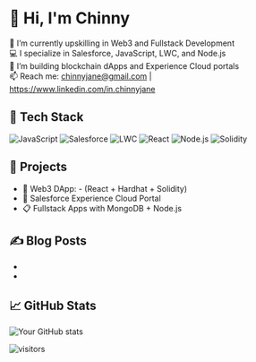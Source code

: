 # 👋 Hi, I'm Chinny

🌱 I’m currently upskilling in Web3 and Fullstack Development  
💻 I specialize in Salesforce, JavaScript, LWC, and Node.js  
🔗 I’m building blockchain dApps and Experience Cloud portals  
📫 Reach me: chinnyjane@gmail.com | https://www.linkedin.com/in.chinnyjane 

## 🔧 Tech Stack
![JavaScript](https://img.shields.io/badge/-JavaScript-yellow?style=flat&logo=javascript)
![Salesforce](https://img.shields.io/badge/-Salesforce-blue?style=flat&logo=salesforce)
![LWC](https://img.shields.io/badge/-LWC-29a6d6?style=flat)
![React](https://img.shields.io/badge/-React-61DAFB?style=flat&logo=react)
![Node.js](https://img.shields.io/badge/-Node.js-green?style=flat&logo=node.js)
![Solidity](https://img.shields.io/badge/-Solidity-363636?style=flat&logo=solidity)

## 📘 Projects 
- 🚀 Web3 DApp: - (React + Hardhat + Solidity)
- 🧩 Salesforce Experience Cloud Portal 
- 📋 Fullstack Apps with MongoDB + Node.js

## ✍️ Blog Posts
- 
- 

## 📈 GitHub Stats
![Your GitHub stats](https://github-readme-stats.vercel.app/api?username=chinnyjane&show_icons=true&hide=stars&count_private=true&theme=transparent)

![visitors](https://visitor-badge.glitch.me/badge?page_id=yourusername)

